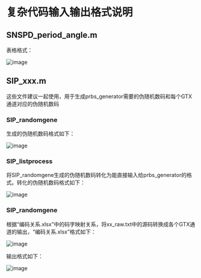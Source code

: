 # 复杂代码输入输出格式说明
## SNSPD_period_angle.m
表格格式：

![image](https://github.com/user-attachments/assets/208e22f9-c292-49eb-9bd1-f99b29b0a7ef)
## SIP_xxx.m
这些文件建议一起使用，用于生成prbs_generator需要的伪随机数码和每个GTX通道对应的伪随机数码
### SIP_randomgene
生成的伪随机数码格式如下：

![image](https://github.com/user-attachments/assets/303a702a-d8c5-4793-8767-98f9984a42e1)
### SIP_listprocess
将SIP_randomgene生成的伪随机数码转化为能直接输入给prbs_generator的格式。转化的伪随机数码格式如下：

![image](https://github.com/user-attachments/assets/a5409d3d-b79b-4046-9f27-e117fc7beb53)
### SIP_randomgene
根据“编码关系.xlsx”中的码字映射关系，将xx_raw.txt中的源码转换成各个GTX通道的输出，“编码关系.xlsx”格式如下：

![image](https://github.com/user-attachments/assets/38bfde6d-6d3f-43f4-bed5-fb7b7fd28fe2)

输出格式如下：

![image](https://github.com/user-attachments/assets/c791ec6b-51db-48de-943f-8977f116ea69)


